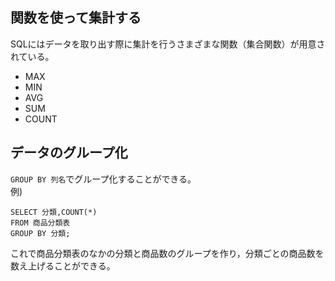 ## 関数を使って集計する

SQLにはデータを取り出す際に集計を行うさまざまな関数（集合関数）が用意されている。  

- MAX
- MIN
- AVG
- SUM
- COUNT

## データのグループ化

`GROUP BY 列名`でグループ化することができる。  
例)
```
SELECT 分類,COUNT(*)
FROM 商品分類表
GROUP BY 分類;  
```
これで商品分類表のなかの分類と商品数のグループを作り，分類ごとの商品数を数え上げることができる。
